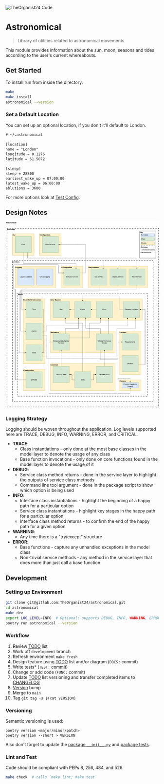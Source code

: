 ![TheOrganist24 Code](https://hosted.courtman.me.uk/img/logos/theorganist24_banner_code.png "TheOrganist24 Code")

# Astronomical
> Library of utilities related to astronomical movements

This module provides information about the sun, moon, seasons and tides according to the user's current whereabouts.

## Get Started
To install run from inside the directory:
```bash
make
make install
astronomical --version
```

### Set a Default Location
You can set up an optional location, if you don't it'll default to London.

```
# ~/.astronomical

[location]
name = "London"
longitude = 0.1276
latitude = 51.5072

[sleep]
sleep = 28800
earliest_wake_up = 07:00:00
latest_wake_up = 06:00:00
ablutions = 3600
```

For more options look at [Test Config](tests/data/config.ini).


## Design Notes
![Full Design](img/full_design.png "Full Design")

### Logging Strategy
Logging should be woven throughout the application. Log levels supported here are TRACE, DEBUG, INFO, WARNING, ERROR, and CRITICAL.
* **TRACE**:
  * Class instantiations - only done at the most base classes in the model layer to denote the usage of any class
  * Base function invocations - only done on core functions found in the model layer to denote the usage of it
* **DEBUG**:
  * Service class method returns - done in the service layer to highlight the outputs of service class methods
  * Command line tool argument - done in the package script to show which option is being used
* **INFO**:
  * Interface class instantiations - highlight the beginning of a happy path for a particular option
  * Service class instantiations - highlight key stages in the happy path for a particular option
  * Interface class method returns - to confirm the end of the happy path for a given option
* **WARNING**:
  * Any time there is a "try/except" structure
* **ERROR**:
  * Base functions - capture any unhandled exceptions in the model class
  * Non-trivial service methods - any method in the service layer that does more than just call a base function


## Development
### Setting up Environment
```bash
git clone git@gitlab.com:TheOrganist24/astronomical.git
cd astronomical
make dev
export LOG_LEVEL=INFO  # Optional; supports DEBUG, INFO, WARNING, ERROR, CRITICAL
poetry run astronomical --version
```


### Workflow
1. Review [TODO](TODO.md) list
2. Work off `development` branch
3. Refresh environment `make fresh`
4. Design feature using [TODO](TODO.md) list and/or diagram (`DOCS:` commit)
5. Write tests* (`TEST:` commit)
6. Change or add code (`FUNC:` commit)
7. Update [TODO](TODO.md) list versioning and transfer completed items to [CHANGELOG](CHANGELOG.md)
8. [Version](#Versioning) bump
9. Merge to `main`
10. Tag `git tag -s $(cat VERSION)`


### Versioning
Semantic versioning is used:
```
poetry version <major/minor/patch>
poetry version --short > VERSION
```

Also don't forget to update the [package `__init__.py`](astronomical/__init__.py) and [package tests](tests/test_astronomical.py).


### Lint and Test
Code should be compliant with PEPs 8, 256, 484, and 526.
```bash
make check  # calls `make lint; make test`
```